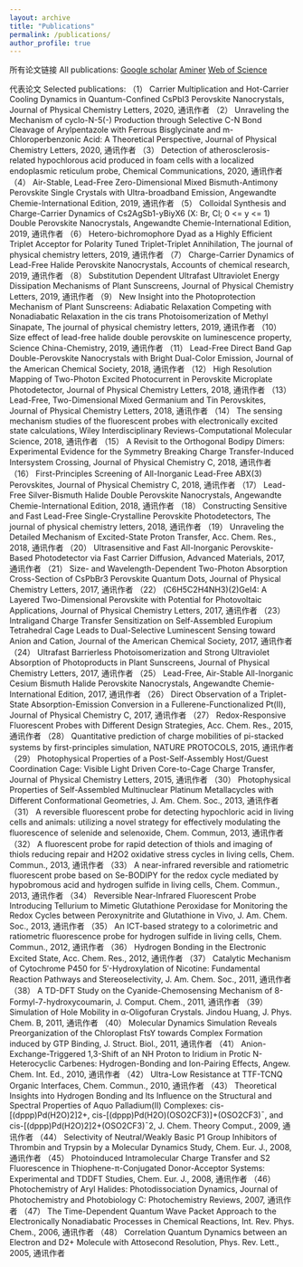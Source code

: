 ```yaml
---
layout: archive
title: "Publications"
permalink: /publications/
author_profile: true
---
```

所有论文链接 All publications:
[Google scholar](https://scholar.google.com/citations?user=dDfiploAAAAJ&hl=en&authuser=1)
[Aminer](https://www.aminer.org/profile/keli-han/53f43a5bdabfaeee229d03d2)
[Web of Science](https://publons.com/researcher/1660488/keli-han/)

代表论文 Selected publications:
（1） Carrier Multiplication and Hot-Carrier Cooling Dynamics in Quantum-Confined CsPbI3 Perovskite Nanocrystals, Journal of Physical Chemistry Letters, 2020, 通讯作者
（2） Unraveling the Mechanism of cyclo-N-5(-) Production through Selective C-N Bond Cleavage of Arylpentazole with Ferrous Bisglycinate and m-Chloroperbenzonic Acid: A Theoretical Perspective, Journal of Physical Chemistry Letters, 2020, 通讯作者
（3） Detection of atherosclerosis-related hypochlorous acid produced in foam cells with a localized endoplasmic reticulum probe, Chemical Communications, 2020, 通讯作者
（4） Air-Stable, Lead-Free Zero-Dimensional Mixed Bismuth-Antimony Perovskite Single Crystals with Ultra-broadband Emission, Angewandte Chemie-International Edition, 2019, 通讯作者
（5） Colloidal Synthesis and Charge-Carrier Dynamics of Cs2AgSb1-yBiyX6 (X: Br, Cl; 0 <= y <= 1) Double Perovskite Nanocrystals, Angewandte Chemie-International Edition, 2019, 通讯作者
（6） Hetero-bichromophore Dyad as a Highly Efficient Triplet Acceptor for Polarity Tuned Triplet-Triplet Annihilation, The journal of physical chemistry letters, 2019, 通讯作者
（7） Charge-Carrier Dynamics of Lead-Free Halide Perovskite Nanocrystals, Accounts of chemical research, 2019, 通讯作者
（8） Substitution Dependent Ultrafast Ultraviolet Energy Dissipation Mechanisms of Plant Sunscreens, Journal of Physical Chemistry Letters, 2019, 通讯作者
（9） New Insight into the Photoprotection Mechanism of Plant Sunscreens: Adiabatic Relaxation Competing with Nonadiabatic Relaxation in the cis trans Photoisomerization of Methyl Sinapate, The journal of physical chemistry letters, 2019, 通讯作者
（10） Size effect of lead-free halide double perovskite on luminescence property, Science China-Chemistry, 2019, 通讯作者
（11） Lead-Free Direct Band Gap Double-Perovskite Nanocrystals with Bright Dual-Color Emission, Journal of the American Chemical Society, 2018, 通讯作者
（12） High Resolution Mapping of Two-Photon Excited Photocurrent in Perovskite Microplate Photodetector, Journal of Physical Chemistry Letters, 2018, 通讯作者
（13） Lead-Free, Two-Dimensional Mixed Germanium and Tin Perovskites, Journal of Physical Chemistry Letters, 2018, 通讯作者
（14） The sensing mechanism studies of the fluorescent probes with electronically excited state calculations, Wiley Interdisciplinary Reviews-Computational Molecular Science, 2018, 通讯作者
（15） A Revisit to the Orthogonal Bodipy Dimers: Experimental Evidence for the Symmetry Breaking Charge Transfer-Induced Intersystem Crossing, Journal of Physical Chemistry C, 2018, 通讯作者
（16） First-Principles Screening of All-Inorganic Lead-Free ABX(3) Perovskites, Journal of Physical Chemistry C, 2018, 通讯作者
（17） Lead-Free Silver-Bismuth Halide Double Perovskite Nanocrystals, Angewandte Chemie-International Edition, 2018, 通讯作者
（18） Constructing Sensitive and Fast Lead-Free Single-Crystalline Perovskite Photodetectors, The journal of physical chemistry letters, 2018, 通讯作者
（19） Unraveling the Detailed Mechanism of Excited-State Proton Transfer, Acc. Chem. Res., 2018, 通讯作者
（20） Ultrasensitive and Fast All-Inorganic Perovskite-Based Photodetector via Fast Carrier Diffusion, Advanced Materials, 2017, 通讯作者
（21） Size- and Wavelength-Dependent Two-Photon Absorption Cross-Section of CsPbBr3 Perovskite Quantum Dots, Journal of Physical Chemistry Letters, 2017, 通讯作者
（22） (C6H5C2H4NH3)(2)GeI4: A Layered Two-Dimensional Perovskite with Potential for Photovoltaic Applications, Journal of Physical Chemistry Letters, 2017, 通讯作者
（23） Intraligand Charge Transfer Sensitization on Self-Assembled Europium Tetrahedral Cage Leads to Dual-Selective Luminescent Sensing toward Anion and Cation, Journal of the American Chemical Society, 2017, 通讯作者
（24） Ultrafast Barrierless Photoisomerization and Strong Ultraviolet Absorption of Photoproducts in Plant Sunscreens, Journal of Physical Chemistry Letters, 2017, 通讯作者
（25） Lead-Free, Air-Stable All-Inorganic Cesium Bismuth Halide Perovskite Nanocrystals, Angewandte Chemie-International Edition, 2017, 通讯作者
（26） Direct Observation of a Triplet-State Absorption-Emission Conversion in a Fullerene-Functionalized Pt(II), Journal of Physical Chemistry C, 2017, 通讯作者
（27） Redox-Responsive Fluorescent Probes with Different Design Strategies, Acc. Chem. Res., 2015, 通讯作者
（28） Quantitative prediction of charge mobilities of pi-stacked systems by first-principles simulation, NATURE PROTOCOLS, 2015, 通讯作者
（29） Photophysical Properties of a Post-Self-Assembly Host/Guest Coordination Cage: Visible Light Driven Core-to-Cage Charge Transfer, Journal of Physical Chemistry Letters, 2015, 通讯作者
（30） Photophysical Properties of Self-Assembled Multinuclear Platinum Metallacycles with Different Conformational Geometries, J. Am. Chem. Soc., 2013, 通讯作者
（31） A reversible fluorescent probe for detecting hypochloric acid in living cells and animals: utilizing a novel strategy for effectively modulating the fluorescence of selenide and selenoxide, Chem. Commun, 2013, 通讯作者
（32） A fluorescent probe for rapid detection of thiols and imaging of thiols reducing repair and H2O2 oxidative stress cycles in living cells, Chem. Commun., 2013, 通讯作者
（33） A near-infrared reversible and ratiometric fluorescent probe based on Se-BODIPY for the redox cycle mediated by hypobromous acid and hydrogen sulfide in living cells, Chem. Commun., 2013, 通讯作者
（34） Reversible Near-Infrared Fluorescent Probe Introducing Tellurium to Mimetic Glutathione Peroxidase for Monitoring the Redox Cycles between Peroxynitrite and Glutathione in Vivo, J. Am. Chem. Soc., 2013, 通讯作者
（35） An ICT-based strategy to a colorimetric and ratiometric fluorescence probe for hydrogen sulfide in living cells, Chem. Commun., 2012, 通讯作者
（36） Hydrogen Bonding in the Electronic Excited State, Acc. Chem. Res., 2012, 通讯作者
（37） Catalytic Mechanism of Cytochrome P450 for 5′-Hydroxylation of Nicotine: Fundamental Reaction Pathways and Stereoselectivity,  J. Am. Chem. Soc., 2011, 通讯作者
（38） A TD-DFT Study on the Cyanide-Chemosensing Mechanism of 8-Formyl-7-hydroxycoumarin, J. Comput. Chem., 2011, 通讯作者
（39） Simulation of Hole Mobility in α-Oligofuran Crystals. Jindou Huang, J. Phys. Chem. B, 2011, 通讯作者
（40） Molecular Dynamics Simulation Reveals Preorganization of the Chloroplast FtsY towards Complex Formation induced by GTP Binding, J. Struct. Biol., 2011, 通讯作者
（41） Anion-Exchange-Triggered 1,3-Shift of an NH Proton to Iridium in Protic N-Heterocyclic Carbenes: Hydrogen-Bonding and Ion-Pairing Effects, Angew. Chem. Int. Ed., 2010, 通讯作者
（42） Ultra-Low Resistance at TTF-TCNQ Organic Interfaces, Chem. Commun., 2010, 通讯作者
（43） Theoretical Insights into Hydrogen Bonding and Its Influence on the Structural and Spectral Properties of Aquo Palladium(II) Complexes: cis-[(dppp)Pd(H2O)2]2+, cis-[(dppp)Pd(H2O)(OSO2CF3)]+(OSO2CF3)ˉ, and cis-[(dppp)Pd(H2O)2]2+(OSO2CF3)ˉ2, J. Chem. Theory Comput., 2009, 通讯作者
（44） Selectivity of Neutral/Weakly Basic P1 Group Inhibitors of Thrombin and Trypsin by a Molecular Dynamics Study, Chem. Eur. J., 2008, 通讯作者
（45） Photoinduced Intramolecular Charge Transfer and S2 Fluorescence in Thiophene-π-Conjugated Donor-Acceptor Systems: Experimental and TDDFT Studies, Chem. Eur. J., 2008, 通讯作者
（46） Photochemistry of Aryl Halides: Photodissociation Dynamics, Journal of Photochemistry and Photobiology C: Photochemistry Reviews, 2007, 通讯作者
（47） The Time-Dependent Quantum Wave Packet Approach to the Electronically Nonadiabatic Processes in Chemical Reactions, Int. Rev. Phys. Chem., 2006, 通讯作者
（48） Correlation Quantum Dynamics between an Electron and D2+ Molecule with Attosecond Resolution, Phys. Rev. Lett., 2005, 通讯作者
